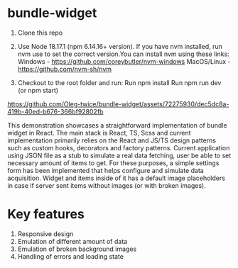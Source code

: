 # bundle-widget

1. Clone this repo
2. Use Node 18.17.1 (npm 6.14.16+ version).
   If you have nvm installed, run nvm use to set the correct version.You can install nvm using these links:
Windows - https://github.com/coreybutler/nvm-windows
MacOS/Linux - https://github.com/nvm-sh/nvm

4. Checkout to the root folder and run:
  Run npm install
  Run npm run dev (or npm start)

https://github.com/Oleg-twice/bundle-widget/assets/72275930/dec5dc8a-419b-40ed-b676-366bf92802fb

This demonstration showcases a straightforward implementation of bundle widget in React. 
The main stack is React, TS, Scss and current implementation primarily relies on the React and JS/TS design patterns such as custom hooks, decorators and factory patterns.
Current application using JSON file as a stub to simulate a real data fetching, user be able to set necessary amount of items to get.
For these purposes, a simple settings form has been implemented that helps configure and simulate data acquisition.
Widget and items inside of it has a default image placeholders in case if server sent items without images (or with broken images).

# Key features
1. Responsive design
2. Emulation of different amount of data
3. Emulation of broken background images
4. Handling of errors and loading state

